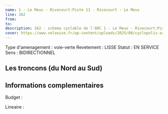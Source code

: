 ```yaml
---
name: 1 - Le Meux - Rivecourt:Piste 11 - Rivecourt - Le Meux 
line: 162
from: 
to:  
description: 162 - schema cyclable de l'ARC 1 - Le Meux - Rivecourt:Piste 11 - Rivecourt - Le Meux 
cover: https://www.velooise.fr/wp-content/uploads/2025/08/cyclopolis-arc-162.jpg
---
```

Type d'amenagement : voie-verte
Revetement : LISSE
Statut : EN SERVICE
Sens : BIDIRECTIONNEL
## Les troncons (du Nord au Sud)

## Informations complementaires

Budget  : 

Lineaire :


